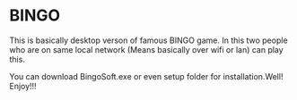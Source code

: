 # BINGO
This is basically desktop verson of famous BINGO game. In this two people who are on same local network (Means basically over wifi or lan) can play this. 

You can download BingoSoft.exe or even setup folder for installation.Well! Enjoy!!!
